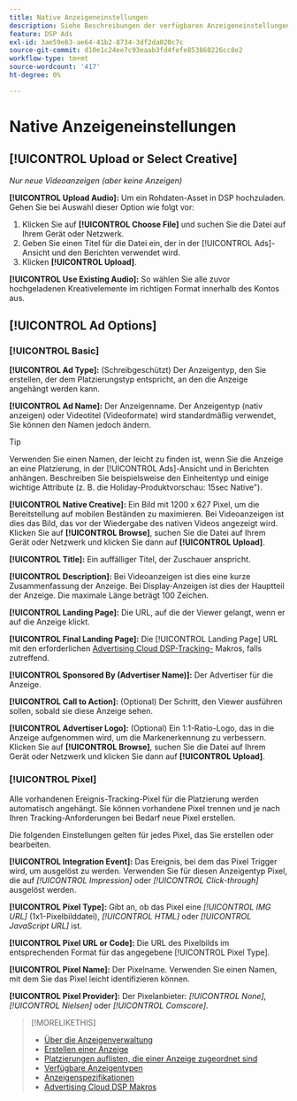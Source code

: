 ```yaml
---
title: Native Anzeigeneinstellungen
description: Siehe Beschreibungen der verfügbaren Anzeigeneinstellungen für native Anzeigen.
feature: DSP Ads
exl-id: 3ae59e63-ae64-41b2-8734-3df2da020c7c
source-git-commit: d10e1c24ee7c93eaab3fd4fefe853860226cc8e2
workflow-type: tm+mt
source-wordcount: '417'
ht-degree: 0%

---
```


# Native Anzeigeneinstellungen

## [!UICONTROL Upload or Select Creative]

*Nur neue Videoanzeigen (aber keine Anzeigen)*

**[!UICONTROL Upload Audio]:** Um ein Rohdaten-Asset in DSP hochzuladen. Gehen Sie bei Auswahl dieser Option wie folgt vor:

1. Klicken Sie auf **[!UICONTROL Choose File]** und suchen Sie die Datei auf Ihrem Gerät oder Netzwerk.
1. Geben Sie einen Titel für die Datei ein, der in der [!UICONTROL Ads]-Ansicht und den Berichten verwendet wird.
1. Klicken **[!UICONTROL Upload]**.

**[!UICONTROL Use Existing Audio]:** So wählen Sie alle zuvor hochgeladenen Kreativelemente im richtigen Format innerhalb des Kontos aus.

## [!UICONTROL Ad Options]

### [!UICONTROL Basic]

**[!UICONTROL Ad Type]:**  (Schreibgeschützt) Der Anzeigentyp, den Sie erstellen, der dem Platzierungstyp entspricht, an den die Anzeige angehängt werden kann.

**[!UICONTROL Ad Name]:** Der Anzeigenname. Der Anzeigentyp (nativ anzeigen) oder Videotitel (Videoformate) wird standardmäßig verwendet, Sie können den Namen jedoch ändern.

>[!TIP]
>
> Verwenden Sie einen Namen, der leicht zu finden ist, wenn Sie die Anzeige an eine Platzierung, in der [!UICONTROL Ads]-Ansicht und in Berichten anhängen. Beschreiben Sie beispielsweise den Einheitentyp und einige wichtige Attribute (z. B. die Holiday-Produktvorschau: 15sec Native&quot;).

**[!UICONTROL Native Creative]:** Ein Bild mit 1200 x 627 Pixel, um die Bereitstellung auf mobilen Beständen zu maximieren. Bei Videoanzeigen ist dies das Bild, das vor der Wiedergabe des nativen Videos angezeigt wird. Klicken Sie auf **[!UICONTROL Browse]**, suchen Sie die Datei auf Ihrem Gerät oder Netzwerk und klicken Sie dann auf **[!UICONTROL Upload]**.

**[!UICONTROL Title]:** Ein auffälliger Titel, der Zuschauer anspricht.

**[!UICONTROL Description]:** Bei Videoanzeigen ist dies eine kurze Zusammenfassung der Anzeige. Bei Display-Anzeigen ist dies der Hauptteil der Anzeige. Die maximale Länge beträgt 100 Zeichen.

**[!UICONTROL Landing Page]:** Die URL, auf die der Viewer gelangt, wenn er auf die Anzeige klickt.

**[!UICONTROL Final Landing Page]:** Die  [!UICONTROL Landing Page] URL mit den erforderlichen  [Advertising Cloud DSP-Tracking-](/help/dsp/campaign-management/macros.md) Makros, falls zutreffend.

**[!UICONTROL Sponsored By (Advertiser Name)]:** Der Advertiser für die Anzeige.

**[!UICONTROL Call to Action]:** (Optional) Der Schritt, den Viewer ausführen sollen, sobald sie diese Anzeige sehen.

**[!UICONTROL Advertiser Logo]:**  (Optional) Ein 1:1-Ratio-Logo, das in die Anzeige aufgenommen wird, um die Markenerkennung zu verbessern. Klicken Sie auf **[!UICONTROL Browse]**, suchen Sie die Datei auf Ihrem Gerät oder Netzwerk und klicken Sie dann auf **[!UICONTROL Upload]**.

### [!UICONTROL Pixel]

Alle vorhandenen Ereignis-Tracking-Pixel für die Platzierung werden automatisch angehängt. Sie können vorhandene Pixel trennen und je nach Ihren Tracking-Anforderungen bei Bedarf neue Pixel erstellen.

Die folgenden Einstellungen gelten für jedes Pixel, das Sie erstellen oder bearbeiten.

**[!UICONTROL Integration Event]:** Das Ereignis, bei dem das Pixel Trigger wird, um ausgelöst zu werden. Verwenden Sie für diesen Anzeigentyp Pixel, die auf *[!UICONTROL Impression]* oder *[!UICONTROL Click-through]* ausgelöst werden.

**[!UICONTROL Pixel Type]:** Gibt an, ob das Pixel eine  *[!UICONTROL IMG URL]* (1x1-Pixelbilddatei),  *[!UICONTROL HTML]* oder  *[!UICONTROL JavaScript URL]* ist.

**[!UICONTROL Pixel URL or Code]:** Die URL des Pixelbilds im entsprechenden Format für das angegebene  [!UICONTROL Pixel Type].

**[!UICONTROL Pixel Name]:** Der Pixelname. Verwenden Sie einen Namen, mit dem Sie das Pixel leicht identifizieren können.

**[!UICONTROL Pixel Provider]:** Der Pixelanbieter:  *[!UICONTROL None]*,  *[!UICONTROL Nielsen]* oder  *[!UICONTROL Comscore]*.

>[!MORELIKETHIS]
>
>* [Über die Anzeigenverwaltung](ad-about.md)
>* [Erstellen einer Anzeige](ad-create.md)
>* [Platzierungen auflisten, die einer Anzeige zugeordnet sind](/help/dsp/campaign-management/ads/ad-list-placements.md)
>* [Verfügbare Anzeigentypen](ad-types.md)
>* [Anzeigenspezifikationen](/help/dsp/assets/ad-specs.pdf)
>* [Advertising Cloud DSP Makros](/help/dsp/campaign-management/macros.md)

